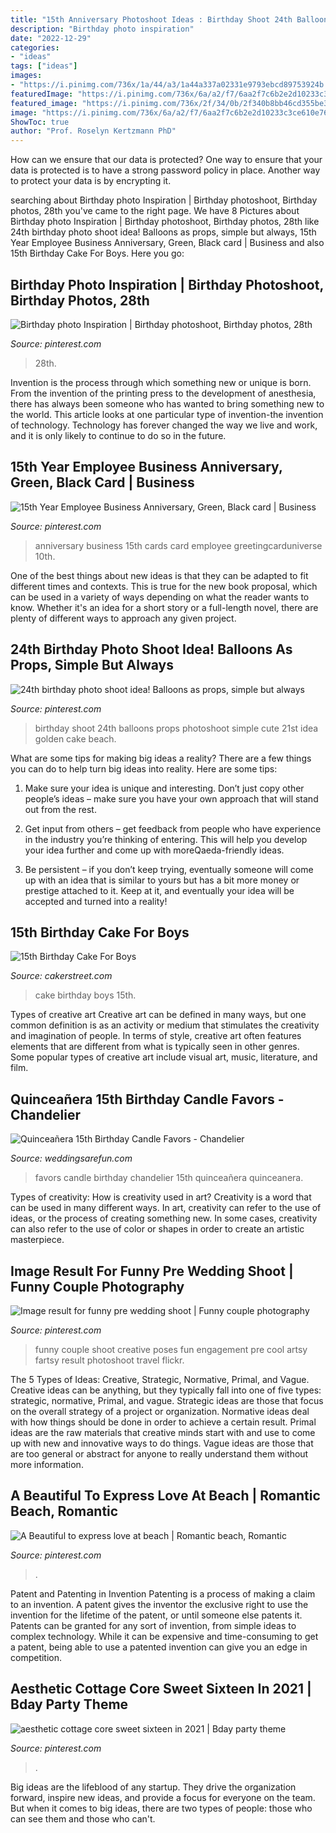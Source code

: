 ```yaml
---
title: "15th Anniversary Photoshoot Ideas : Birthday Shoot 24th Balloons Props Photoshoot Simple Cute 21st Idea Golden Cake Beach"
description: "Birthday photo inspiration"
date: "2022-12-29"
categories:
- "ideas"
tags: ["ideas"]
images:
- "https://i.pinimg.com/736x/1a/44/a3/1a44a337a02331e9793ebcd89753924b.jpg"
featuredImage: "https://i.pinimg.com/736x/6a/a2/f7/6aa2f7c6b2e2d10233c3ce610e76821c--couple-photography-photography-ideas.jpg"
featured_image: "https://i.pinimg.com/736x/2f/34/0b/2f340b8bb46cd355be3cd6054d8c3ecf.jpg"
image: "https://i.pinimg.com/736x/6a/a2/f7/6aa2f7c6b2e2d10233c3ce610e76821c--couple-photography-photography-ideas.jpg"
ShowToc: true
author: "Prof. Roselyn Kertzmann PhD"
---
```



How can we ensure that our data is protected?
One way to ensure that your data is protected is to have a strong password policy in place. Another way to protect your data is by encrypting it.

	

		
searching about Birthday photo Inspiration | Birthday photoshoot, Birthday photos, 28th you've came to the right page. We have 8 Pictures about Birthday photo Inspiration | Birthday photoshoot, Birthday photos, 28th like 24th birthday photo shoot idea! Balloons as props, simple but always, 15th Year Employee Business Anniversary, Green, Black card | Business and also 15th Birthday Cake For Boys. Here you go:
		
    
## Birthday Photo Inspiration | Birthday Photoshoot, Birthday Photos, 28th

<img loading=lazy src="https://i.pinimg.com/736x/2f/34/0b/2f340b8bb46cd355be3cd6054d8c3ecf.jpg" onerror="this.onerror=null;this.src='https://tse4.mm.bing.net/th?id=OIP.Abr2Kdy4-JUWsxPsUm_xqwHaJQ&amp;pid=15.1';" alt="Birthday photo Inspiration | Birthday photoshoot, Birthday photos, 28th">

_Source: pinterest.com_

>28th. 

	

Invention is the process through which something new or unique is born. From the invention of the printing press to the development of anesthesia, there has always been someone who has wanted to bring something new to the world. This article looks at one particular type of invention-the invention of technology. Technology has forever changed the way we live and work, and it is only likely to continue to do so in the future.

    
## 15th Year Employee Business Anniversary, Green, Black Card | Business

<img loading=lazy src="https://i.pinimg.com/736x/7e/fb/65/7efb65a92a033658ec23ef7b3fe56b33.jpg" onerror="this.onerror=null;this.src='https://tse1.mm.bing.net/th?id=OIP.JZ7glN3SCSUrAAzQWteudwHaFj&amp;pid=15.1';" alt="15th Year Employee Business Anniversary, Green, Black card | Business">

_Source: pinterest.com_

>anniversary business 15th cards card employee greetingcarduniverse 10th. 

	

One of the best things about new ideas is that they can be adapted to fit different times and contexts. This is true for the new book proposal, which can be used in a variety of ways depending on what the reader wants to know. Whether it's an idea for a short story or a full-length novel, there are plenty of different ways to approach any given project.

    
## 24th Birthday Photo Shoot Idea! Balloons As Props, Simple But Always

<img loading=lazy src="https://i.pinimg.com/736x/00/24/6f/00246f50450eb15f2f4f630c97d4b70a.jpg" onerror="this.onerror=null;this.src='https://tse2.mm.bing.net/th?id=OIP.Eusm490nV7etNJV9VN5JXgHaLH&amp;pid=15.1';" alt="24th birthday photo shoot idea! Balloons as props, simple but always">

_Source: pinterest.com_

>birthday shoot 24th balloons props photoshoot simple cute 21st idea golden cake beach. 

	

What are some tips for making big ideas a reality?
There are a few things you can do to help turn big ideas into reality. Here are some tips:
1. Make sure your idea is unique and interesting. Don’t just copy other people’s ideas – make sure you have your own approach that will stand out from the rest.

2. Get input from others – get feedback from people who have experience in the industry you’re thinking of entering. This will help you develop your idea further and come up with moreQaeda-friendly ideas.

3. Be persistent – if you don’t keep trying, eventually someone will come up with an idea that is similar to yours but has a bit more money or prestige attached to it. Keep at it, and eventually your idea will be accepted and turned into a reality!

    
## 15th Birthday Cake For Boys

<img loading=lazy src="https://www.cakerstreet.com/upload/Product_images/fbImage/15th-birthday-cake-for-boys-25338-29a2c3214.JPEG" onerror="this.onerror=null;this.src='https://tse1.mm.bing.net/th?id=OIP.L8Vvdbwe2MpjUz45Cr-YGQHaD4&amp;pid=15.1';" alt="15th Birthday Cake For Boys">

_Source: cakerstreet.com_

>cake birthday boys 15th. 

	

Types of creative art
Creative art can be defined in many ways, but one common definition is as an activity or medium that stimulates the creativity and imagination of people. In terms of style, creative art often features elements that are different from what is typically seen in other genres. Some popular types of creative art include visual art, music, literature, and film.

    
## Quinceañera 15th Birthday Candle Favors - Chandelier

<img loading=lazy src="https://sep.yimg.com/ay/yhst-25220212292917/quincea-era-15th-birthday-candle-favors-chandelier-1.gif" onerror="this.onerror=null;this.src='https://tse4.mm.bing.net/th?id=OIP.GaNvFVmVThCNBfafcbg08wHaKY&amp;pid=15.1';" alt="Quinceañera 15th Birthday Candle Favors - Chandelier">

_Source: weddingsarefun.com_

>favors candle birthday chandelier 15th quinceañera quinceanera. 

	

Types of creativity: How is creativity used in art?
Creativity is a word that can be used in many different ways. In art, creativity can refer to the use of ideas, or the process of creating something new. In some cases, creativity can also refer to the use of color or shapes in order to create an artistic masterpiece.

    
## Image Result For Funny Pre Wedding Shoot | Funny Couple Photography

<img loading=lazy src="https://i.pinimg.com/736x/6a/a2/f7/6aa2f7c6b2e2d10233c3ce610e76821c--couple-photography-photography-ideas.jpg" onerror="this.onerror=null;this.src='https://tse3.mm.bing.net/th?id=OIP._if8eLQxwyEalMWaUXHFKQHaMb&amp;pid=15.1';" alt="Image result for funny pre wedding shoot | Funny couple photography">

_Source: pinterest.com_

>funny couple shoot creative poses fun engagement pre cool artsy fartsy result photoshoot travel flickr. 

	

The 5 Types of Ideas: Creative, Strategic, Normative, Primal, and Vague.
Creative ideas can be anything, but they typically fall into one of five types: strategic, normative, Primal, and vague. 
Strategic ideas are those that focus on the overall strategy of a project or organization. Normative ideas deal with how things should be done in order to achieve a certain result. Primal ideas are the raw materials that creative minds start with and use to come up with new and innovative ways to do things. Vague ideas are those that are too general or abstract for anyone to really understand them without more information.

    
## A Beautiful To Express Love At Beach | Romantic Beach, Romantic

<img loading=lazy src="https://i.pinimg.com/736x/1a/44/a3/1a44a337a02331e9793ebcd89753924b.jpg" onerror="this.onerror=null;this.src='https://tse2.mm.bing.net/th?id=OIP.Tc2O2SBp1gt0S-7EWgbNDQHaMu&amp;pid=15.1';" alt="A Beautiful to express love at beach | Romantic beach, Romantic">

_Source: pinterest.com_

>. 

	

Patent and Patenting in Invention
Patenting is a process of making a claim to an invention. A patent gives the inventor the exclusive right to use the invention for the lifetime of the patent, or until someone else patents it. Patents can be granted for any sort of invention, from simple ideas to complex technology. While it can be expensive and time-consuming to get a patent, being able to use a patented invention can give you an edge in competition.

    
## Aesthetic Cottage Core Sweet Sixteen In 2021 | Bday Party Theme

<img loading=lazy src="https://i.pinimg.com/736x/9a/11/05/9a1105b9c568c2daf9c49c8b7c2d66fe.jpg" onerror="this.onerror=null;this.src='https://tse3.mm.bing.net/th?id=OIP.gNHsWDZMnHsMj5pWhSz1MgHaLH&amp;pid=15.1';" alt="aesthetic cottage core sweet sixteen in 2021 | Bday party theme">

_Source: pinterest.com_

>. 

	

Big ideas are the lifeblood of any startup. They drive the organization forward, inspire new ideas, and provide a focus for everyone on the team. But when it comes to big ideas, there are two types of people: those who can see them and those who can't. 

